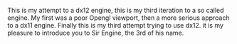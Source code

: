 This is my attempt to a dx12 engine, this is my third iteration to a so called engine. My first was a poor Opengl viewport, then a more serious approach to a dx11 engine. Finally this is my third attempt trying to use dx12. it is my pleasure to introduce you to Sir Engine, the 3rd of his name.
